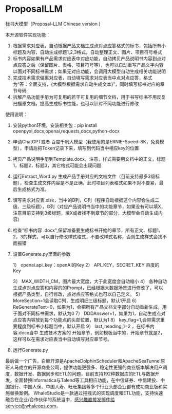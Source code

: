 # ProposalLLM
标书大模型（Proposal-LLM Chinese version )

本开源软件实现功能：
1. 根据需求对应表，自动根据产品文档生成点对点应答格式的标书，包括所有小标题及内容，自动生成标题1,2,3格式，自动整理正文、图片、项目符号格式
2. 标书内容如果有产品需求对应表中对应功能，自动拷贝产品说明书内容到点对点应答之后（保留图片、表格，项目符号等），也可以自动重写产品文字内容以面对不同标书需求；如果无对应功能，会调用大模型自动生成相关功能说明
3. 完成技术需求偏离对应表，自动填写需求对应表当中点对点应答，格式为“答：全面支持，{大模型根据需求自动生成文本}”，同时填写标书对应的章节号码
4. 拆解产品功能手册为可复用的若干可复用的细节文档，用于书写标书不用反复扫描原文档，提高生成标书性能，也可以针对不同功能进行修改


使用说明：
1. 安装python环境，安装相关包：pip install openpyxl,docx,openai,requests,docx,python-docx
2. 申请ChatGPT或者 百度千帆大模型（我使用的是ERNIE-Speed-8K，免费模型），申请后把Token记录下来，填写到代码当中相应key的位置
3. 拷贝产品说明手册到Template.docx，注意，样式需要用文档中的正文，标题1，标题2，标题3，其它格式可能会出现问题
4. 运行Extract_Word.py 生成产品手册对应的文档文件（目前支持最多3级标题），检查生成文件内容是不是正确，此时项目列表格式如果不对不要紧，最后生成格式为准。
5. 填写需求对应表.xlsx，当中的B列，C列（程序自动根据这个内容会生成二级、三级标题），G列（对应产品说明书当中的功能章节，如果没有可以填X，注意目前支持到3级标题，填X或者找不到章节的部分，大模型会自动生成内容）
6. 检查“标书内容 .docx",保留准备要生成标书开始的章节，所有正文、标题1，2，3的样式，可以自行修改样式格式，不要改样式名称，否则生成样式会找不而报错
7. 设置Generate.py里面的参数

   1） openai.api_key：openAI的Key
   2） API_KEY，SECRET_KEY 百度的Key
   
   3） MAX_WIDTH_CM，图片最大宽度，大于此宽度会自动缩小
   4） 各种自动生成点对点应答和内容的的Prompt，已经根据大数据场景进行修改了，可以根据产品类型，自行修改，点对点应答格式也可以自己定义。
   5） MoreSection=1会读取C列，生成明细三级标题，默认1开启
   6） ReGenerateText=0，如果为1，会把所有产品文档文字部分自动重新生成，用于面对不同标书需求，默认为0
   7） DDDAnswer=1，如果为1，自动生成点对点应答内容放到每个功能点的头部位置，默认为1
   8） key_flag=1,会带需求重要程度到标书小标题当中，默认开启
   9） last_heading_1=2 ，在标书内容.docx当中 生成技术方案的 开始章节，例如模板当中的，开始章节就是2，这样可以在需求对应表当中自动填写对应章节号。
9. 运行Generate.py

最后做一个广告，白鲸开源是ApacheDolphinScheduler和ApacheSeaTunnel原班人马成立的开源商业公司，提供功能更强多、稳定性更强的商业版本解决用户调度，数据开发、数据同步和ETL的问题，目前支持192种数据库的ETL与数据开发，全面替换Informatica与Talend等工具相应功能，在中信证券、中信建投、中国银行、中国人保、中国人寿、旺旺集团等多个行业头部企业都有成功商业版和实施替换案例。
WhaleStudio是一款通过拖拽式的实现调度和ETL功能，支持快速融合在企业/合作伙伴的系统当中，感兴趣直接发邮件给service@whaleops.com。
